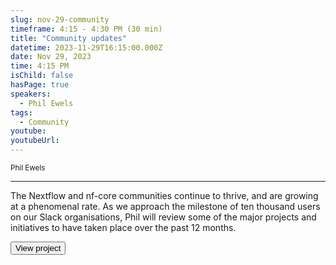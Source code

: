```yaml
---
slug: nov-29-community
timeframe: 4:15 - 4:30 PM (30 min)
title: "Community updates"
datetime: 2023-11-29T16:15:00.000Z
date: Nov 29, 2023
time: 4:15 PM
isChild: false
hasPage: true
speakers:
  - Phil Ewels
tags:
  - Community
youtube:
youtubeUrl:
---
```

<div className="mb-4">
  <small className="typo-small">
    Phil Ewels
  </small>
</div>

<hr className="border-t border-gray-50 mb-4 opacity-20" />

The Nextflow and nf-core communities continue to thrive, and are growing at a phenomenal rate. As we approach the milestone of ten thousand users on our Slack organisations, Phil will review some of the major projects and initiatives to have taken place over the past 12 months.

<div>
  <Button to="https://nf-co.re/" variant="secondary" size="md" arrow>
    View project
  </Button>
</div>